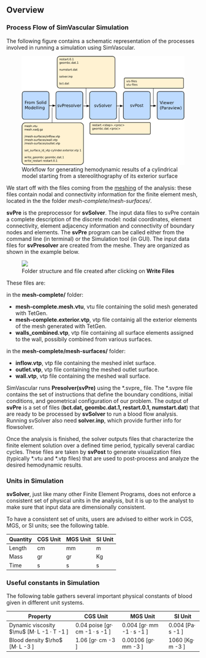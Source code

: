 ## Overview

### Process Flow of SimVascular Simulation 

The following figure contains a schematic representation of the processes involved in running a simulation using SimVascular.

<figure>
  <img class="svImg svImgLg" src="documentation/flowsolver/imgs/simulation_flowchart.png">
  <figcaption class="svCaption" >Workflow for generating hemodynamic results of a cylindrical model starting from a stereolithography of its exterior surface</figcaption>
</figure>

We start off with the files coming from the [meshing](docsMeshing.html) of the analysis: these files contain nodal and connectivity information for the finite element mesh, located in the the folder _mesh-complete/mesh-surfaces/_.


**svPre** is the preprocessor for **svSolver**. The input data files to svPre contain a complete description of the discrete model: nodal coordinates, element connectivity, element adjacency information and connectivity of boundary nodes and elements. The **svPre** program can be called either from the command line (in terminal) or the Simulation tool (in GUI). The input data files for **svPresolver** are created from the meshe. They are organized as shown in the example below.

<figure>
  <img class="svImg svImgMd" src="documentation/flowsolver/imgs/meshfiles.png">
  <figcaption class="svCaption" >Folder structure and file created after clicking on <b>Write Files</b></figcaption>
</figure>

These files are:

in the **mesh-complete/** folder: 

- **mesh-complete.mesh.vtu**, vtu file containing the solid mesh generated with TetGen.
- **mesh-complete.exterior.vtp**, vtp file containig all the exterior elements of the mesh generated with TetGen.
- **walls_combined.vtp**, vtp file containing all surface elements assigned to the wall, possibily combined from various surfaces. 

in the **mesh-complete/mesh-surfaces/** folder:

- **inflow.vtp**, vtp file containing the meshed inlet surface.
- **outlet.vtp**, vtp file containing the meshed outlet surface.
- **wall.vtp**, vtp file containing the meshed wall surface.


SimVascular runs **Presolver(svPre)** using the \*.svpre_ file. The \*.svpre file contains the set of instructions that define the boundary conditions, initial conditions, and geometrical configuration of our problem. The output of **svPre** is a set of files (**bct.dat, geombc.dat.1, restart.0.1, numstart.dat**) that are ready to be processed by **svSolver** to run a blood flow analysis. Running svSolver also need **solver.inp**, which provide further info for flowsolver.

Once the analysis is finished, the solver outputs files that characterize the finite element solution over a defined time period, typically several cardiac cycles. These files are taken by **svPost** to generate visualization files (typically *.vtu and *.vtp files) that are used to post-process and analyze the desired hemodynamic results. 

### Units in Simulation

**svSolver**, just like many other Finite Element Programs, does not enforce a consistent set of physical units in the analysis, but it is up to the analyst to make sure that input data are dimensionally consistent.

To have a consistent set of units, users are advised to either work in CGS, MGS, or SI units; see the following table. 

<table class="table table-bordered">
<thead>
<tr>
  <th>Quantity</th>
  <th>CGS Unit</th>
  <th>MGS Unit</th>
  <th>SI Unit</th>
</tr>
</thead>
<tr>
  <td>Length</td>
  <td>cm</td>
  <td>mm</td>
  <td>m</td>
</tr>
<tr>
  <td>Mass</td>
  <td>gr</td>
  <td>gr</td>
  <td>Kg</td>
</tr>
<tr>
  <td>Time</td>
  <td>s</td>
  <td>s</td>
  <td>s</td>
</tr>
</table>

### Useful constants in Simulation

The following table gathers several important physical constants of blood given in different unit
systems.

<table class="table table-bordered">
<thead>
<tr>
  <th>Property</th>
  <th>CGS Unit</th>
  <th>MGS Unit</th>
  <th>SI Unit</th>
</tr>
</thead>
<tr>
  <td>Dynamic viscosity $\mu$ [M· L -1 · T -1 ]</td>
  <td>0.04 poise [gr· cm -1 · s -1 ]</td>
  <td>0.004 [gr· mm -1 · s -1 ]</td>
  <td>0.004 [Pa· s -1 ]</td>
</tr>
<tr>
  <td>Blood density $\rho$ [M· L -3 ]</td>
  <td>1.06 [gr· cm -3 ]</td>
  <td>0.00106 [gr· mm -3 ] </td>
  <td>1060 [Kg· m -3 ]</td>
</tr>
</table>


